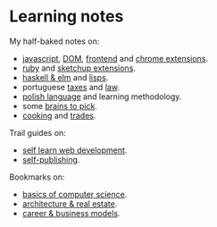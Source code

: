 # Learning notes

My half-baked notes on:

- [javascript](on-native-methods-tricks-quirks.js), [DOM](on-js-dom-html-css.html), [frontend](on-js-frontend-frameworks.js) and [chrome extensions](on-extensions-chrome.js).
- [ruby](on-native-methods-tricks-quirks.rb) and [sketchup extensions](on-extensions-sketchup.md).
- [haskell & elm](on-haskell-elm.md) and [lisps](on-lisps.md).
- portuguese [taxes](on-portuguese-tax-system.md) and [law](on-portuguese-law.md).
- [polish language](on-polish-language.md) and learning methodology.
- some [brains to pick](on-brains-to-pick.md).
- [cooking](on-cooking.md) and [trades](on-trades.md).

Trail guides on:

- [self learn web development](trail-guide-web-development.md).
- [self-publishing](trail-guide-self-publishing.md).

Bookmarks on:

- [basics of computer science](on-computer-science.md).
- [architecture & real estate](on-architecture-real-estate.md).
- [career & business models](on-business.md).